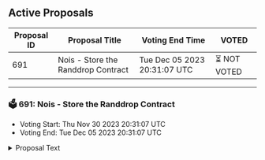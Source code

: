 ## Active Proposals

| Proposal ID | Proposal Title | Voting End Time | VOTED |
|-------------|----------------|-----------------|-------|
| 691 | Nois - Store the Randdrop Contract | Tue Dec 05 2023 20:31:07 UTC | ⏳ NOT VOTED |

---

### 🗳 691: Nois - Store the Randdrop Contract
- Voting Start: Thu Nov 30 2023 20:31:07 UTC
- Voting End: Tue Dec 05 2023 20:31:07 UTC

<details>
<summary>Proposal Text</summary>
 
This proposal aims to store the Wasm code for the nois-randdrop contract. 
 Once instantiated it will allow eligible stakers to participate in the randdrop.
 Ps: If this proposal passes we would raise another proposal to store the Nois proxy contract that acts as an outpost contract on osmosis to allow requesting the unpredictable randomness (Needed to conduct the randdrop). The snapshot that we would use for the randdrop has been taken at height 12542000 and you can check the full list of eligibility here https://github.com/noislabs/randdrop-snapshots/tree/v0.1.0
 For more info check the forum post here https://forum.osmosis.zone/t/proposal-for-deployment-of-nois-randdrop-contract-on-osmosis/646.
</details>
